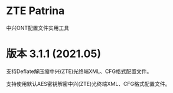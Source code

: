 # ZTE Patrina

中兴ONT配置文件实用工具


# 版本 3.1.1 (2021.05)

支持Deflate解压缩中兴(ZTE)光终端XML、CFG格式配置文件。

支持使用默认AES密钥解密中兴(ZTE)光终端XML、CFG格式配置文件。

